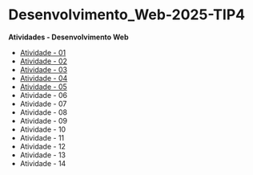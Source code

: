 # Desenvolvimento_Web-2025-TIP4

**Atividades - Desenvolvimento Web**

- [Atividade - 01](https://github.com/Augusto1804/Atividade-01)
- [Atividade - 02](https://github.com/Augusto1804/Atividade-02)
- [Atividade - 03](https://github.com/Augusto1804/Atividade-03)
- [Atividade - 04](https://github.com/Augusto1804/Atividade-04)
- [Atividade - 05](https://github.com/Augusto1804/Atividade-05)
- Atividade - 06
- Atividade - 07
- Atividade - 08
- Atividade - 09
- Atividade - 10
- Atividade - 11
- Atividade - 12
- Atividade - 13
- Atividade - 14
